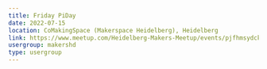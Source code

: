 ```yaml
---
title: Friday PiDay
date: 2022-07-15
location: CoMakingSpace (Makerspace Heidelberg), Heidelberg
link: https://www.meetup.com/Heidelberg-Makers-Meetup/events/pjfhmsydckbtb/
usergroup: makershd
type: usergroup
---
```

